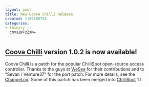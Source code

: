```yaml
---
layout: post
title: New Coova Chilli Release
created: 1159189758
categories:
- !binary |-
  cmVsZWFzZXM=
---
```

<h2><a title="CoovaChilli" href="/CoovaChilli">Coova Chilli</a> version 1.0.2 is now available!</h2>
Coova Chilli is a patch for the popular ChilliSpot open-source access controller. Thanks to the guys at <a href="http://wesea.com/">WeSea</a> for their contributions and to "Sevan / Venture37" for the port patch. For more details, see the <a title="ChangeLog" href="/CoovaChilli/ChangeLog">ChangeLog</a>. Some of this partch has been merged into <a title="ChilliSpot" href="http://chillispot.org/">ChilliSpot</a> 1.1.
